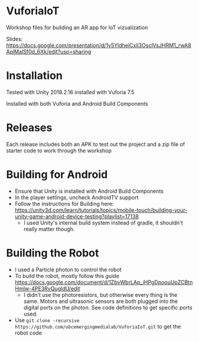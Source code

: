 # VuforiaIoT
Workshop files for building an AR app for IoT vizualization

Slides:
https://docs.google.com/presentation/d/1y5YldhejCxli3OsclVsJHRM1_rwA8AplMalSf0d_6Xk/edit?usp=sharing

# Installation
Tested with Unity 2018.2.16 installed with Vuforia 7.5

Installed with both Vuforia and Android Build Components

# Releases
Each release includes both an APK to test out the project and a zip file of starter code to work through the workshop

# Building for Android
* Ensure that Unity is installed with Android Build Components
* In the player settings, uncheck AndroidTV support
* Follow the instructions for Building here: https://unity3d.com/learn/tutorials/topics/mobile-touch/building-your-unity-game-android-device-testing?playlist=17138
  * I used Unity's internal build system instead of gradle, it shouldn't really matter though.

# Building the Robot
* I used a Particle photon to control the robot
* To build the robot, mostly follow this guide https://docs.google.com/document/d/1ZbvWbrLAp_iHPgDpoouUpZCBtnHmlw-4PE3RyQugldU/edit
  * I didn't use the photoresistors, but otherwise every thing is the same. Motors and ultrasonic sensors are both plugged into the digital ports on the photon. See code definitions to get specific ports used.
* Use 
`git clone -recursive https://github.com/ubcemergingmedialab/VuforiaIoT.git`
to get the robot code
